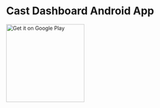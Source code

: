 # Cast Dashboard Android App

<a href='https://play.google.com/store/apps/details?id=com.silver.dan.castdemo&utm_source=global_co&utm_medium=prtnr&utm_content=Mar2515&utm_campaign=PartBadge&pcampaignid=MKT-Other-global-all-co-prtnr-py-PartBadge-Mar2515-1'><img alt='Get it on Google Play' width="210" src='https://play.google.com/intl/en_us/badges/images/generic/en_badge_web_generic.png'/></a>


